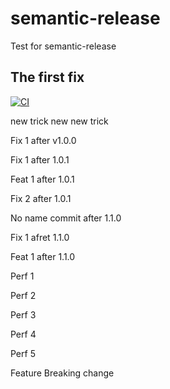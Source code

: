 # semantic-release
Test for semantic-release

## The first fix


[![CI](https://github.com/shampoon/semantic-release/actions/workflows/action.yml/badge.svg)](https://github.com/shampoon/semantic-release/actions/workflows/action.yml)


new trick
new new trick

Fix 1 after v1.0.0

Fix 1 after 1.0.1

Feat 1 after 1.0.1 

Fix 2 after 1.0.1

No name commit after 1.1.0

Fix 1 afret 1.1.0

Feat 1 after 1.1.0

Perf 1 

Perf 2

Perf 3

Perf 4

Perf 5

Feature Breaking change
